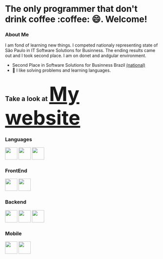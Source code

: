 <html>
  <header>
    <link rel="stylesheet" href="https://cdn.jsdelivr.net/gh/devicons/devicon@v2.15.1/devicon.min.css">
  </header>
<h1 height="3rem">The only programmer that don't drink coffee :coffee: 😄. Welcome!</h1>
  <h3> About Me </h3>
<p>I am fond of learning new things. I competed nationaly representing state of São Paulo in IT Software Solutions for Businness. The ending results came out and I took second place. I am on donet and andgular environment.</p>
  <ul>
    <li> Second Place in Software Solutions for Businness Brazil <a href="http://senai-to.com.br/Noticia.aspx?c=2a92e913-c81a-46f1-8812-9977f5bdf88c">(national)</a></li>
    <li>🍕 I like solving problems and learning languages.</li>
  </ul>

<div>
  <h2>Take a look at  <a style="font-size: 4rem;" href="https://lucass-teixeira.github.io/">My website</a></h2>
  <h3>Languages</h3>
  <div display="flex">
    <img src="https://cdn.jsdelivr.net/gh/devicons/devicon/icons/csharp/csharp-original.svg" height="40px" />
    <img src="https://cdn.jsdelivr.net/gh/devicons/devicon/icons/typescript/typescript-original.svg" height="40px" />
    <img src="https://cdn.jsdelivr.net/gh/devicons/devicon/icons/javascript/javascript-original.svg" height="40px"/> 
  </div>
  
  <h3>FrontEnd</h3>
  <div display="flex">
     <img height="40px" src="https://cdn.jsdelivr.net/gh/devicons/devicon/icons/react/react-original-wordmark.svg" />
     <img height="40px" src="https://cdn.jsdelivr.net/gh/devicons/devicon/icons/angularjs/angularjs-original.svg" />
       
  </div>
  
  <h3>Backend</h3>
   <div display="flex">
     <img height="40px" src="https://cdn.jsdelivr.net/gh/devicons/devicon/icons/nuget/nuget-original-wordmark.svg" />
     <img height="40px" src="https://cdn.jsdelivr.net/gh/devicons/devicon/icons/microsoftsqlserver/microsoftsqlserver-plain-wordmark.svg" />
     <img height="40px" src="https://cdn.jsdelivr.net/gh/devicons/devicon/icons/sqlite/sqlite-original-wordmark.svg" />   
   </div>
  
  <h3>Mobile</h3>
  <div display="flex">
     <img src="https://cdn.jsdelivr.net/gh/devicons/devicon/icons/xamarin/xamarin-original.svg" height="40px" />
     <img src="https://cdn.jsdelivr.net/gh/devicons/devicon/icons/react/react-original.svg" height="40px"/>
       
  </div>

</div>
  
</html>




